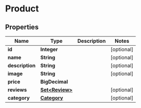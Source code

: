

# Product


## Properties

| Name | Type | Description | Notes |
|------------ | ------------- | ------------- | -------------|
|**id** | **Integer** |  |  [optional] |
|**name** | **String** |  |  [optional] |
|**description** | **String** |  |  [optional] |
|**image** | **String** |  |  [optional] |
|**price** | **BigDecimal** |  |  |
|**reviews** | [**Set&lt;Review&gt;**](Review.md) |  |  [optional] |
|**category** | [**Category**](Category.md) |  |  [optional] |



